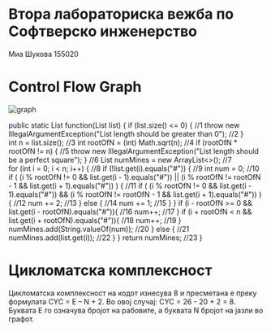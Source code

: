 # Втора лабораториска вежба по Софтверско инженерство
Миа Шукова 155020

# Control Flow Graph
![graph](https://user-images.githubusercontent.com/100201351/173931708-feb6132a-e4b0-4ae6-a01d-b794cb78d160.png)

public static List<String> function(List<String> list) {
    if (list.size() <= 0) {                                                                                                                //1
        throw new IllegalArgumentException("List length should be greater than 0");                                                        //2
    }   
    int n = list.size();                                                                                                                   //3
    int rootOfN = (int) Math.sqrt(n);                                                                                                      //4
    if (rootOfN * rootOfN  != n) {                                                                                                         //5
        throw new IllegalArgumentException("List length should be a perfect square");          }                                           //6
    List<String> numMines = new ArrayList<>();                                                                                             //7                   
    for (int i = 0; i < n; i++) {                                                                                                          //8
        if (!list.get(i).equals("#")) {                                                                                                    //9
            int num = 0;                                                                                                                   //10
            if ( (i % rootOfN != 0 && list.get(i - 1).equals("#")) || (i % rootOfN != rootOfN - 1 && list.get(i + 1).equals("#")) ) {      //11
                if ( (i % rootOfN != 0 && list.get(i - 1).equals("#")) && (i % rootOfN != rootOfN - 1 && list.get(i + 1).equals("#")) ){   //12
                    num += 2;                                                                                                              //13
                }
                else {                                                                                                                     //14
                    num  += 1;                                                                                                             //15
                }
            }
            if (i - rootOfN >= 0 && list.get(i - rootOfN).equals("#")){                                                                    //16
                num++;                                                                                                                     //17
            }
            if (i + rootOfN < n && list.get(i + rootOfN).equals("#")){							                   //18
                num++;                                                                                                                     //19
            }
            numMines.add(String.valueOf(num));                                                                                             //20
        }
        else {                                                                                                                             //21
            numMines.add(list.get(i));                                                                                                     //22
        }
    }
    return numMines;                                                                                                                       //23
}

# Цикломатска комплексност

Цикломатска комплексност на кодот изнесува 8 и пресметана е преку формулата CYC = E – N + 2. 
Во овој случај: CYC = 26 - 20 + 2 = 8. Буквата Е го означува бројот на рабовите, а буквата N бројот на јазли во графот.                                
